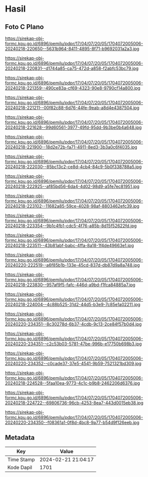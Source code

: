 # Hasil

## Foto C Plano

https://sirekap-obj-formc.kpu.go.id/6896/pemilu/pdpr/17/04/07/20/05/1704072005006-20240218-220650--5631b964-8411-4895-8f71-b9692031a2a3.jpg

https://sirekap-obj-formc.kpu.go.id/6896/pemilu/pdpr/17/04/07/20/05/1704072005006-20240218-220831--d1744a85-ca75-472d-a858-f2abfc53bc79.jpg

https://sirekap-obj-formc.kpu.go.id/6896/pemilu/pdpr/17/04/07/20/05/1704072005006-20240218-221359--490ce83a-cf69-4323-90e8-9790cf14a800.jpg

https://sirekap-obj-formc.kpu.go.id/6896/pemilu/pdpr/17/04/07/20/05/1704072005006-20240218-221211--00f82c88-6d76-44fe-9eab-a8d4e4387504.jpg

https://sirekap-obj-formc.kpu.go.id/6896/pemilu/pdpr/17/04/07/20/05/1704072005006-20240218-221628--99d60561-3977-49fd-95dd-9b3be0b4a648.jpg

https://sirekap-obj-formc.kpu.go.id/6896/pemilu/pdpr/17/04/07/20/05/1704072005006-20240218-221900--18d2e72b-fa71-4911-8ed3-3b3a0c6f4035.jpg

https://sirekap-obj-formc.kpu.go.id/6896/pemilu/pdpr/17/04/07/20/05/1704072005006-20240218-222030--85bc13c2-ce8d-4cb4-84c9-5b0f338788a5.jpg

https://sirekap-obj-formc.kpu.go.id/6896/pemilu/pdpr/17/04/07/20/05/1704072005006-20240218-222925--af85bd56-6da4-4d02-98d9-a5fe7ec81951.jpg

https://sirekap-obj-formc.kpu.go.id/6896/pemilu/pdpr/17/04/07/20/05/1704072005006-20240218-223102--11682a85-59ce-4028-98af-8803462efc39.jpg

https://sirekap-obj-formc.kpu.go.id/6896/pemilu/pdpr/17/04/07/20/05/1704072005006-20240218-223354--9b1c4fb1-cdc5-4f76-a85b-8d15f52622fd.jpg

https://sirekap-obj-formc.kpu.go.id/6896/pemilu/pdpr/17/04/07/20/05/1704072005006-20240218-223511--43b81abf-babc-4ffa-8a18-1f4de49663e1.jpg

https://sirekap-obj-formc.kpu.go.id/6896/pemilu/pdpr/17/04/07/20/05/1704072005006-20240220-222519--a6f85b1b-133e-45cd-837d-db87d9a8a748.jpg

https://sirekap-obj-formc.kpu.go.id/6896/pemilu/pdpr/17/04/07/20/05/1704072005006-20240218-223830--957af9f5-fafc-446d-a9bd-f1fca84885a7.jpg

https://sirekap-obj-formc.kpu.go.id/6896/pemilu/pdpr/17/04/07/20/05/1704072005006-20240218-224004--4c88b525-31d2-44d5-b3e9-7c85e1a02211.jpg

https://sirekap-obj-formc.kpu.go.id/6896/pemilu/pdpr/17/04/07/20/05/1704072005006-20240220-234351--8c30278d-6b37-4cdb-9c13-2ce84f57b0d4.jpg

https://sirekap-obj-formc.kpu.go.id/6896/pemilu/pdpr/17/04/07/20/05/1704072005006-20240220-234351--c2c53b03-5781-47be-996b-e17750b698b3.jpg

https://sirekap-obj-formc.kpu.go.id/6896/pemilu/pdpr/17/04/07/20/05/1704072005006-20240220-234352--c0cade37-37e5-4541-9b59-7521321bd309.jpg

https://sirekap-obj-formc.kpu.go.id/6896/pemilu/pdpr/17/04/07/20/05/1704072005006-20240218-224528--5faa10ea-9773-4c1c-b9b8-2462206d6376.jpg

https://sirekap-obj-formc.kpu.go.id/6896/pemilu/pdpr/17/04/07/20/05/1704072005006-20240218-224722--69806736-96cb-4253-8ea7-443d0015eb38.jpg

https://sirekap-obj-formc.kpu.go.id/6896/pemilu/pdpr/17/04/07/20/05/1704072005006-20240220-234350--f08361a1-0f8d-4bc8-9a77-b54d9f126eeb.jpg


## Metadata

| Key        | Value               |
| ---------- | ------------------- |
| Time Stamp | 2024-02-21 21:04:17 |
| Kode Dapil | 1701                |



